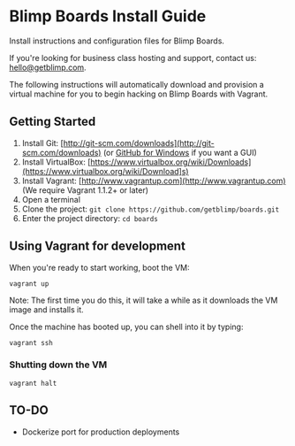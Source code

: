 # Blimp Boards Install Guide

Install instructions and configuration files for Blimp Boards.

If you're looking for business class hosting and support, contact us: hello@getblimp.com.

The following instructions will automatically download and provision a virtual machine for you to begin hacking on Blimp Boards with Vagrant.

## Getting Started

1. Install Git: [http://git-scm.com/downloads](http://git-scm.com/downloads) (or [GitHub for Windows](http://windows.github.com/) if you want a GUI)
2. Install VirtualBox: [https://www.virtualbox.org/wiki/Downloads](https://www.virtualbox.org/wiki/Download]s)
3. Install Vagrant: [http://www.vagrantup.com](http://www.vagrantup.com) (We require Vagrant 1.1.2+ or later)
4. Open a terminal
5. Clone the project: `git clone https://github.com/getblimp/boards.git`
6. Enter the project directory: `cd boards`

## Using Vagrant for development

When you're ready to start working, boot the VM:

```
vagrant up
```

Note: The first time you do this, it will take a while as it downloads the VM image and installs it.

Once the machine has booted up, you can shell into it by typing:

```
vagrant ssh
```

###	Shutting down the VM

```
vagrant halt
```


## TO-DO

- Dockerize port for production deployments


